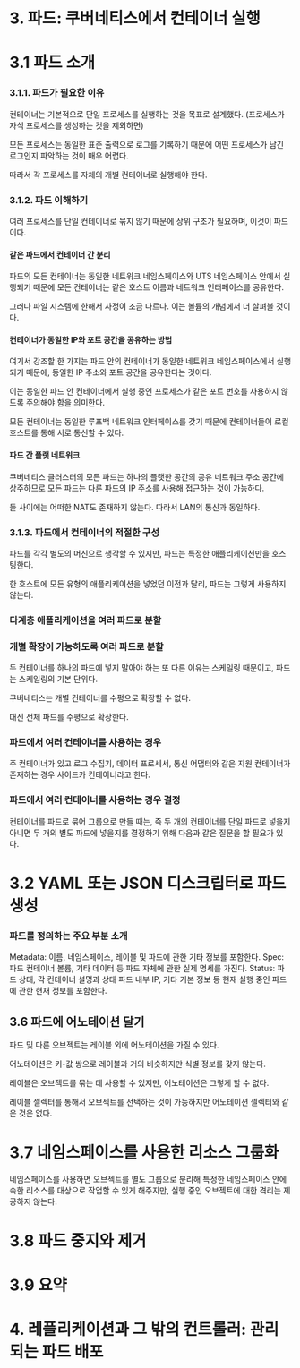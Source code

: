 # 3. 파드: 쿠버네티스에서 컨테이너 실행

# 3.1 파드 소개

### 3.1.1. 파드가 필요한 이유

컨테이너는 기본적으로 단일 프로세스를 실행하는 것을 목표로 설계했다. (프로세스가 자식 프로세스를 생성하는 것을 제외하면)

모든 프로세스는 동일한 표준 출력으로 로그를 기록하기 때문에 어떤 프로세스가 남긴 로그인지 파악하는 것이 매우 어렵다.

따라서 각 프로세스를 자체의 개별 컨테이너로 실행해야 한다.

### 3.1.2. 파드 이해하기

여러 프로세스를 단일 컨테이너로 묶지 않기 때문에 상위 구조가 필요하며, 이것이 파드이다.

#### 같은 파드에서 컨테이너 간 분리

파드의 모든 컨테이너는 동일한 네트워크 네임스페이스와 UTS 네임스페이스 안에서 실행되기 때문에 모든 컨테이너는 같은 호스트 이름과 네트워크 인터페이스를 공유한다.

그러나 파일 시스템에 한해서 사정이 조금 다르다.
이는 볼륨의 개념에서 더 살펴볼 것이다.

#### 컨테이너가 동일한 IP와 포트 공간을 공유하는 방법

여기서 강조할 한 가지는 파드 안의 컨테이너가 동일한 네트워크 네임스페이스에서 실행되기 때문에, 동일한 IP 주소와 포트 공간을 공유한다는 것이다.

이는 동일한 파드 안 컨테이너에서 실행 중인 프로세스가 같은 포트 번호를 사용하지 않도록 주의해야 함을 의미한다.

모든 컨테이너는 동일한 루프백 네트워크 인터페이스를 갖기 때문에 컨테이너들이 로컬호스트를 통해 서로 통신할 수 있다.

#### 파드 간 플랫 네트워크

쿠버네티스 클러스터의 모든 파드는 하나의 플랫한 공간의 공유 네트워크 주소 공간에 상주하므로 모든 파드는 다른 파드의 IP 주소를 사용해 접근하는 것이 가능하다.

둘 사이에는 어떠한 NAT도 존재하지 않는다.
따라서 LAN의 통신과 동일하다.

### 3.1.3. 파드에서 컨테이너의 적절한 구성

파드를 각각 별도의 머신으로 생각할 수 있지만, 파드는 특정한 애플리케이션만을 호스팅한다.

한 호스트에 모든 유형의 애플리케이션을 넣었던 이전과 달리, 파드는 그렇게 사용하지 않는다.

### 다계층 애플리케이션을 여러 파드로 분할

### 개별 확장이 가능하도록 여러 파드로 분할

두 컨테이너를 하나의 파드에 넣지 말아야 하는 또 다른 이유는 스케일링 때문이고, 파드는 스케일링의 기본 단위다.

쿠버네티스는 개별 컨테이너를 수평으로 확장할 수 없다.

대신 전체 파드를 수평으로 확장한다.

### 파드에서 여러 컨테이너를 사용하는 경우

주 컨테이너가 있고 로그 수집기, 데이터 프로세서, 통신 어댑터와 같은 지원 컨테이너가 존재하는 경우 사이드카 컨테이너라고 한다.

### 파드에서 여러 컨테이너를 사용하는 경우 결정

컨테이너를 파드로 묶어 그룹으로 만들 때는, 즉 두 개의 컨테이너를 단일 파드로 넣을지 아니면 두 개의 별도 파드에 넣을지를 결정하기 위해 다음과 같은 질문을 할 필요가 있다.

# 3.2 YAML 또는 JSON 디스크립터로 파드 생성

### 파드를 정의하는 주요 부분 소개

Metadata: 이름, 네임스페이스, 레이블 및 파드에 관한 기타 정보를 포함한다.
Spec: 파드 컨테이너 볼륨, 기타 데이터 등 파드 자체에 관한 실제 명세를 가진다.
Status: 파드 상태, 각 컨테이너 설명과 상태 파드 내부 IP, 기타 기본 정보 등 현재 실행 중인 파드에 관한 현재 정보를 포함한다.

## 3.6 파드에 어노테이션 달기

파드 및 다른 오브젝트는 레이블 외에 어노테이션을 가질 수 있다.

어노테이션은 키-값 쌍으로 레이블과 거의 비슷하지만 식별 정보를 갖지 않는다.

레이블은 오브젝트를 묶는 데 사용할 수 있지만, 어노테이션은 그렇게 할 수 없다.

레이블 셀렉터를 통해서 오브젝트를 선택하는 것이 가능하지만 어노테이션 셀렉터와 같은 것은 없다.

# 3.7 네임스페이스를 사용한 리소스 그룹화

네임스페이스를 사용하면 오브젝트를 별도 그룹으로 분리해 특정한 네임스페이스 안에 속한 리소스를 대상으로 작업할 수 있게 해주지만, 실행 중인 오브젝트에 대한 격리는 제공하지 않는다.

# 3.8 파드 중지와 제거

# 3.9 요약

# 4. 레플리케이션과 그 밖의 컨트롤러: 관리되는 파드 배포
